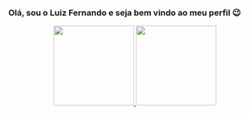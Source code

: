 ### Olá, sou o Luiz Fernando e seja bem vindo ao meu perfil 😉

<div align="center">
  <a href="https://github.com/luizfernandodev">
  <img height="160em" src="https://github-readme-stats.vercel.app/api?username=luizfernandodev&show_icons=true&theme=swift&include_all_commits=false&count_private=true"/>
  <img height="160em" src="https://github-readme-stats.vercel.app/api/top-langs/?username=luizfernandodev&layout=compact&langs_count=7&theme=swift"/>
</div>
